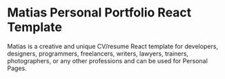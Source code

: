 # Matias Personal Portfolio React Template
 Matias is a creative and unique CV/resume React template for developers, designers, programmers, freelancers, writers, lawyers, trainers, photographers, or any other professions and can be used for Personal Pages.
